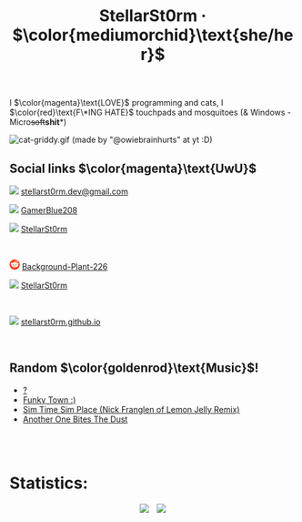 # <p align="center">StellarSt0rm · $\color{mediumorchid}\text{she/her}$</p>
<br>

I $\color{magenta}\text{LOVE}$ programming and cats, I $\color{red}\text{F\*ING HATE}$ touchpads and mosquitoes (& Windows - Micro~~soft~~**shit***)
<br>

![cat-griddy.gif (made by "@owiebrainhurts" at yt :D)](https://github.com/StellarSt0rm/StellarSt0rm/assets/115688181/fd83dedf-3eb8-429b-8b18-162bdf61506e)
<br>
## Social links $\color{magenta}\text{UwU}$

<img src="/images/Gmail.png" height="18"> stellarst0rm.dev@gmail.com

<img src="/images/Element.png" height="18"> [GamerBlue208](https://matrix.to/#/@gamerblue208:matrix.org)

<img src="/images/Discord.png" height="18"> [StellarSt0rm](https://discord.com/users/865498115360292894)

<br>

<img src="/images/Reddit.png" height="18"> [Background-Plant-226](https://www.reddit.com/user/Background-Plant-226)

<img src="/images/Youtube.png" height="12"> [StellarSt0rm](https://www.youtube.com/@StellarSt0rm)

<br>

<img src="/images/Web.png" height="18"> [stellarst0rm.github.io](https://stellarst0rm.github.io)

<br>

## Random $\color{goldenrod}\text{Music}$!
- [?](https://www.youtube.com/watch?v=dQw4w9WgXcQ)
- [Funky Town :)](https://www.youtube.com/watch?v=QX43QTYyV-8)
- [Sim Time Sim Place (Nick Franglen of Lemon Jelly Remix)](https://www.youtube.com/watch?v=cnlfCI2qi7I)
- [Another One Bites The Dust](https://www.youtube.com/watch?v=rY0WxgSXdEE)
<br>
<br>

# Statistics:
<p align="center">
  <img height="140em" src="https://github-readme-stats-eight-theta.vercel.app/api?username=StellarSt0rm&show_icons=true&theme=dark&include_all_commits=true&count_private=true"/>  
  <img height="140em" src="https://github-readme-stats-eight-theta.vercel.app/api/top-langs/?username=StellarSt0rm&layout=compact&langs_count=8&theme=dark"/>
</p>
